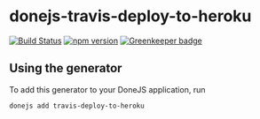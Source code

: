 # donejs-travis-deploy-to-heroku

[![Build Status](https://travis-ci.org/donejs/donejs-travis-deploy-to-heroku.svg?branch=master)](https://travis-ci.org/donejs/donejs-travis-deploy-to-heroku)
[![npm version](https://badge.fury.io/js/donejs-travis-deploy-to-heroku.svg)](http://badge.fury.io/js/donejs-travis-deploy-to-heroku) [![Greenkeeper badge](https://badges.greenkeeper.io/donejs/donejs-travis-deploy-to-heroku.svg)](https://greenkeeper.io/)



## Using the generator

To add this generator to your DoneJS application, run

```
donejs add travis-deploy-to-heroku
```
